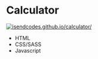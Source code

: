 # Calculator

[![isendcodes.github.io/calculator/](https://img.shields.io/badge/https://isendcodes.github.io/calculator-preview-green/?style=flat)](https://isendcodes.github.io/calculator/)

- HTML
- CSS/SASS
- Javascript
